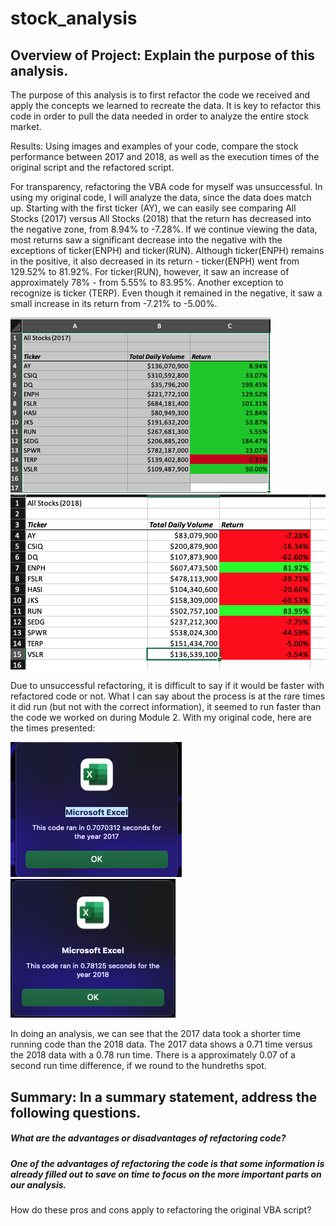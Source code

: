 # stock_analysis 
## Overview of Project: Explain the purpose of this analysis.
The purpose of this analysis is to first refactor the code we received 
and apply the concepts we learned to recreate the data. It is key to refactor 
this code in order to pull the data needed in order to analyze the entire stock market.

Results: Using images and examples of your code, compare the stock performance between 2017 and 2018, as well as the execution times of the original script and the refactored script.

For transparency, refactoring the VBA code for myself was unsuccessful. In using
 my original code, I will analyze the data, since the data does match up. 
 Starting with the first ticker (AY), we can easily see comparing All Stocks (2017)
 versus All Stocks (2018) that the return has decreased into the
 negative zone, from 8.94% to -7.28%. If we continue viewing the data, most returns saw a significant decrease into the negative with the exceptions of ticker(ENPH) and ticker(RUN). 
 Although ticker(ENPH) remains in the positive, it also decreased in its return - 
 ticker(ENPH) went from 129.52% to 81.92%. For ticker(RUN), however, it saw an increase of 
 approximately 78% - from 5.55% to 83.95%. Another exception to recognize is ticker (TERP).
 Even though it remained in the negative, it saw a small increase in its return from -7.21% to -5.00%.

![2017_Analysis](Resources/2017_Analysis.png)
![2018_Analysis](Resources/2018_Analysis.png)

Due to unsuccessful refactoring, it is difficult to say if it would be faster with refactored code or not.
What I can say about the process is at the rare times it did run (but not with the correct information),
it seemed to run faster than the code we worked on during Module 2. With my original code, here are the times presented:

![VBA_Challenge_2017](Resources/VBA_Challenge_2017.png)
![VBA_Challenge_2018](Resources/VBA_Challenge_2018.png)

In doing an analysis, we can see that the 2017 data took a shorter time running code than the 2018 data. The 2017 data shows a 0.71 time versus
the 2018 data with a 0.78 run time. There is a approximately 0.07 of a second run time difference, if we round to the hundreths spot.

## Summary: In a summary statement, address the following questions.
##### What are the advantages or disadvantages of refactoring code?


##### One of the advantages of refactoring the code is that some information is already filled out to save on time to focus on the more important parts on our analysis.




How do these pros and cons apply to refactoring the original VBA script?
